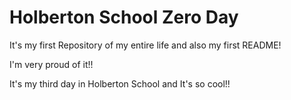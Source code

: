 # Holberton School Zero Day


It's my first Repository of my entire life and also my first README!

I'm very proud of it!!

It's my third day in Holberton School and It's so cool!!


